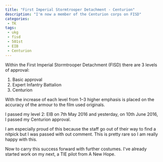 ```yaml
---
title: "First Imperial Stormtrooper Detachment - Centurion"
description: "I'm now a member of the Centurion corps on FISD"
categories:
 - TK
tags:
 - ukg
 - fisd
 - 501st
 - EIB
 - Centurion
---
```

Within the First Imperial Stormtrooper Detachment (FISD) there are 3 levels of approval:

 1. Basic approval
 1. Expert Infantry Battalion
 1. Centurion

With the increase of each level from 1&ndash;3 higher emphasis is placed on the accuracy of the armour to the film used originals.

I passed my level 2: EIB on 7th May 2016 and yesterday, on 10th June 2016, I passed my Centurion approval.

I am especially proud of this because the staff go out of their way to find a nitpick but I was passed with out comment.  This is pretty rare so I am really happy with this.

Now to carry this success forward with further costumes. I've already started work on my next, a TIE pilot from A New Hope.
